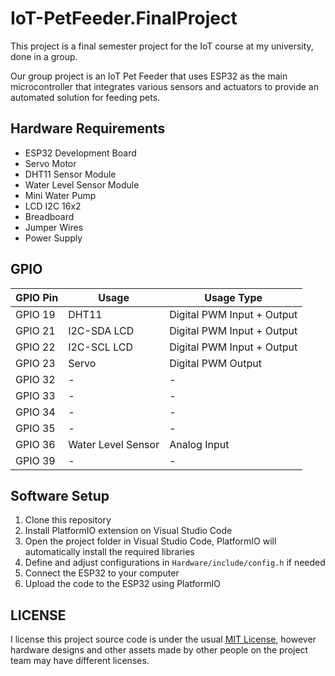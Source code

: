 # IoT-PetFeeder.FinalProject

This project is a final semester project for the IoT course at my university, done in a group.

Our group project is an IoT Pet Feeder that uses ESP32 as the main microcontroller that integrates various sensors and actuators to provide an automated solution for feeding pets.

## Hardware Requirements
- ESP32 Development Board
- Servo Motor
- DHT11 Sensor Module
- Water Level Sensor Module
- Mini Water Pump
- LCD I2C 16x2
- Breadboard
- Jumper Wires
- Power Supply

## GPIO

| GPIO Pin | Usage | Usage Type |
| -------- | ----- | ---------- |
| GPIO 19 | DHT11 | Digital PWM Input + Output |
| GPIO 21 | I2C-SDA LCD | Digital PWM Input + Output |
| GPIO 22 | I2C-SCL LCD | Digital PWM Input + Output |
| GPIO 23 | Servo | Digital PWM Output |
| GPIO 32 | - | - |
| GPIO 33 | - | - |
| GPIO 34 | - | - |
| GPIO 35 | - | - |
| GPIO 36 | Water Level Sensor | Analog Input |
| GPIO 39 | - | - |

## Software Setup

1. Clone this repository
2. Install PlatformIO extension on Visual Studio Code
3. Open the project folder in Visual Studio Code, PlatformIO will automatically install the required libraries
4. Define and adjust configurations in `Hardware/include/config.h` if needed
5. Connect the ESP32 to your computer
6. Upload the code to the ESP32 using PlatformIO

## LICENSE

I license this project source code is under the usual [MIT License](LICENSE), however hardware designs and other assets made by other people on the project team may have different licenses.